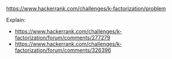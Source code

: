 https://www.hackerrank.com/challenges/k-factorization/problem

Explain:
- https://www.hackerrank.com/challenges/k-factorization/forum/comments/277279
- https://www.hackerrank.com/challenges/k-factorization/forum/comments/326396
